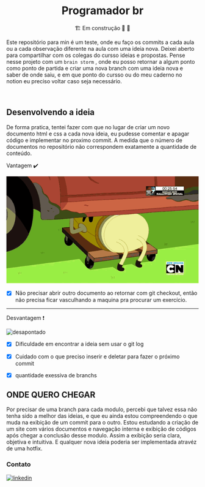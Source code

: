 <div align="center">
  
# Programador br 
  
🏗️ Em construção 🚧 👷
</div>

Este repositório para min é um teste, onde eu faço os commits a cada aula ou a cada observação diferente na aula com uma ideia nova. Deixei aberto para compartilhar com os colegas do cursso ideias e propostas. 
Pense nesse projeto com um `brain storm` , onde eu posso retornar a algum ponto como ponto de partida e criar uma nova branch com uma ideia nova e saber de onde saiu, e em que ponto do cursso ou do meu caderno no notion eu preciso voltar caso seja necessário.

<br> 

## Desenvolvendo a ideia 

De forma pratica, tentei fazer com que no lugar de criar um novo documento html e css a cada nova ideia, eu pudesse comentar e apagar código e implementar no proximo commit. A medida que o número de documentos no repositório não correspondem exatamente a quantidade de conteúdo. 

Vantagem ✔️

![trancendendo](https://raw.githubusercontent.com/jglovier/gifs/gh-pages/thumbs-up/thumbs-up.gif)

- [x]  Não precisar abrir outro documento ao retornar com git checkout, então não precisa ficar vasculhando a maquina pra procurar um exercício.

---

  Desvantagem ❗
  
 ![desapontado](https://gifs.joelglovier.com/high-five/avengers-high-five.gif)

- [x] Dificuldade em encontrar a ideia sem usar o git log
- [x] Cuidado com o que preciso inserir e deletar para fazer o próximo commit
- [x] quantidade exessiva de branchs


## ONDE QUERO CHEGAR  
Por precisar de uma branch para cada modulo, percebi que talvez essa não tenha sido a melhor das ideias, e que eu ainda estou compreendendo o que muda na exibição de um commit para o outro. Estou estudando a criação de um site com vários documentos e navegação interna e exibição de códigos após chegar a conclusão desse modulo. Assim a exibição seria clara, objetiva e intuitiva. E qualquer nova ideia poderia ser implementada atravéz de uma hotfix.

### Contato
[![linkedin](https://img.shields.io/badge/LinkedIn-0077B5?style=for-the-badge&logo=linkedin&logoColor=white)](https://www.linkedin.com/in/rafael-rodrigues-1b2981129/)
